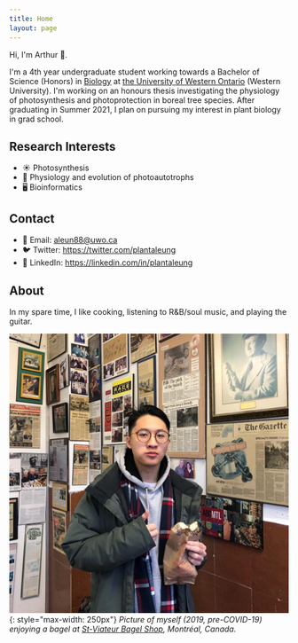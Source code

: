 ```yaml
---
title: Home
layout: page
---
```


Hi, I'm Arthur 👋. 

I'm a 4th year undergraduate student working towards a Bachelor of Science (Honors) in [Biology][biodept] at [the University of Western Ontario][western] (Western University). I'm working on an honours thesis investigating the physiology of photosynthesis and photoprotection in boreal tree species. After graduating in Summer 2021, I plan on pursuing my interest in plant biology in grad school.

[biodept]: https://www.uwo.ca/biology/
[western]: https://www.uwo.ca/

## Research Interests

- ☀️ Photosynthesis
- 🌱 Physiology and evolution of photoautotrophs
- 🖥️ Bioinformatics

## Contact

- 📧 Email: [aleun88@uwo.ca](mailto:aleun88@uwo.ca)
- 🐦 Twitter: <https://twitter.com/plantaleung>
- 👔 LinkedIn: <https://linkedin.com/in/plantaleung>

## About

In my spare time, I like cooking, listening to R&B/soul music, and playing the guitar. 

![](/assets/portrait.jpg){: style="max-width: 250px"}
*Picture of myself (2019, pre-COVID-19) enjoying a bagel at [St-Viateur Bagel Shop](https://www.stviateurbagel.com/), Montréal, Canada.*
